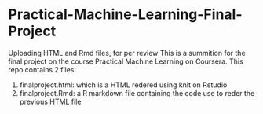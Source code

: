 # Practical-Machine-Learning-Final-Project
Uploading HTML and Rmd files, for per review
This is a summition for the final project on the course Practical Machine Learning on Coursera. 
This repo contains 2 files: 
1. finalproject.html: which is a HTML redered using knit on Rstudio 
2. finalproject.Rmd: a R markdown file containing the code use to reder the previous HTML file
